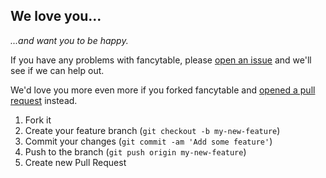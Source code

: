 We love you...
--------------

*...and want you to be happy.*

If you have any problems with fancytable, please [open an
issue](https://github.com/calebthompson/fancytable/issues/new) and we'll see if
we can help out.

We'd love you more even more if you forked fancytable and [opened a pull
request](https://github.com/calebthompson/fancytable/pull/new) instead.

1. Fork it
2. Create your feature branch (`git checkout -b my-new-feature`)
3. Commit your changes (`git commit -am 'Add some feature'`)
4. Push to the branch (`git push origin my-new-feature`)
5. Create new Pull Request
